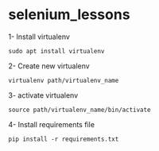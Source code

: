 # selenium_lessons

1- Install virtualenv

    sudo apt install virtualenv

2- Create new virtualenv

    virtualenv path/virtualenv_name

3- activate virtualenv

    source path/virtualenv_name/bin/activate

4- Install requirements file

    pip install -r requirements.txt
